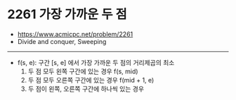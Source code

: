 # 2261 가장 가까운 두 점

- https://www.acmicpc.net/problem/2261
- Divide and conquer, Sweeping
---
- f(s, e): 구간 [s, e] 에서 가장 가까운 두 점의 거리제곱의 최소
    1. 두 점 모두 왼쪽 구간에 있는 경우 f(s, mid)
    2. 두 점 모두 오른쪽 구간에 있는 경우 f(mid + 1, e)
    3. 두 점이 왼쪽, 오른쪽 구간에 하나씩 있는 경우
